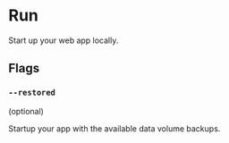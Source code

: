 # Run

Start up your web app locally.

## Flags

### `--restored`

(optional)

Startup your app with the available data volume backups.
